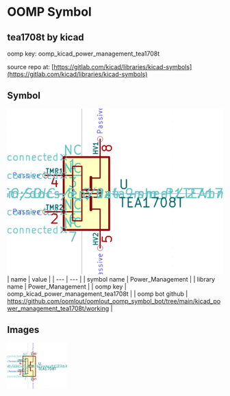 # OOMP Symbol  
## tea1708t  by kicad  
  
oomp key: oomp_kicad_power_management_tea1708t  
  
source repo at: [https://gitlab.com/kicad/libraries/kicad-symbols](https://gitlab.com/kicad/libraries/kicad-symbols)  
## Symbol  
  
[![working.png](working_600.png)](working.png)  
| name | value | 
| --- | --- | 
| symbol name | Power_Management | 
| library name | Power_Management | 
| oomp key | oomp_kicad_power_management_tea1708t | 
| oomp bot github | https://github.com/oomlout/oomlout_oomp_symbol_bot/tree/main/kicad_power_management_tea1708t/working | 
## Images  
  
[![working.png](working_140.png)](working.png)  
